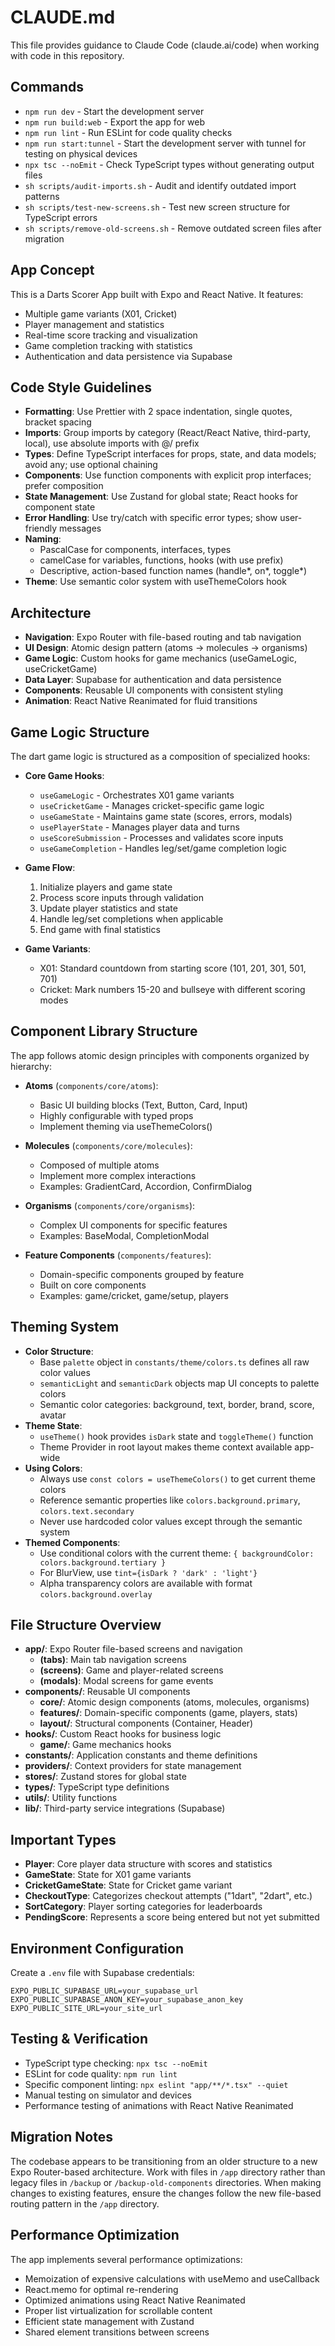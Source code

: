 # CLAUDE.md

This file provides guidance to Claude Code (claude.ai/code) when working with code in this repository.

## Commands
- `npm run dev` - Start the development server
- `npm run build:web` - Export the app for web
- `npm run lint` - Run ESLint for code quality checks
- `npm run start:tunnel` - Start the development server with tunnel for testing on physical devices
- `npx tsc --noEmit` - Check TypeScript types without generating output files
- `sh scripts/audit-imports.sh` - Audit and identify outdated import patterns
- `sh scripts/test-new-screens.sh` - Test new screen structure for TypeScript errors
- `sh scripts/remove-old-screens.sh` - Remove outdated screen files after migration

## App Concept
This is a Darts Scorer App built with Expo and React Native. It features:
- Multiple game variants (X01, Cricket)
- Player management and statistics
- Real-time score tracking and visualization
- Game completion tracking with statistics
- Authentication and data persistence via Supabase

## Code Style Guidelines
- **Formatting**: Use Prettier with 2 space indentation, single quotes, bracket spacing
- **Imports**: Group imports by category (React/React Native, third-party, local), use absolute imports with @/ prefix
- **Types**: Define TypeScript interfaces for props, state, and data models; avoid any; use optional chaining
- **Components**: Use function components with explicit prop interfaces; prefer composition
- **State Management**: Use Zustand for global state; React hooks for component state
- **Error Handling**: Use try/catch with specific error types; show user-friendly messages
- **Naming**: 
  - PascalCase for components, interfaces, types
  - camelCase for variables, functions, hooks (with use prefix)
  - Descriptive, action-based function names (handle*, on*, toggle*)
- **Theme**: Use semantic color system with useThemeColors hook

## Architecture
- **Navigation**: Expo Router with file-based routing and tab navigation
- **UI Design**: Atomic design pattern (atoms → molecules → organisms)
- **Game Logic**: Custom hooks for game mechanics (useGameLogic, useCricketGame)
- **Data Layer**: Supabase for authentication and data persistence
- **Components**: Reusable UI components with consistent styling
- **Animation**: React Native Reanimated for fluid transitions

## Game Logic Structure
The dart game logic is structured as a composition of specialized hooks:

- **Core Game Hooks**:
  - `useGameLogic` - Orchestrates X01 game variants
  - `useCricketGame` - Manages cricket-specific game logic
  - `useGameState` - Maintains game state (scores, errors, modals)
  - `usePlayerState` - Manages player data and turns
  - `useScoreSubmission` - Processes and validates score inputs
  - `useGameCompletion` - Handles leg/set/game completion logic

- **Game Flow**:
  1. Initialize players and game state
  2. Process score inputs through validation
  3. Update player statistics and state
  4. Handle leg/set completions when applicable
  5. End game with final statistics

- **Game Variants**:
  - X01: Standard countdown from starting score (101, 201, 301, 501, 701)
  - Cricket: Mark numbers 15-20 and bullseye with different scoring modes

## Component Library Structure
The app follows atomic design principles with components organized by hierarchy:

- **Atoms** (`components/core/atoms`): 
  - Basic UI building blocks (Text, Button, Card, Input)
  - Highly configurable with typed props
  - Implement theming via useThemeColors()

- **Molecules** (`components/core/molecules`): 
  - Composed of multiple atoms
  - Implement more complex interactions
  - Examples: GradientCard, Accordion, ConfirmDialog

- **Organisms** (`components/core/organisms`):
  - Complex UI components for specific features
  - Examples: BaseModal, CompletionModal
  
- **Feature Components** (`components/features`):
  - Domain-specific components grouped by feature
  - Built on core components
  - Examples: game/cricket, game/setup, players

## Theming System
- **Color Structure**:
  - Base `palette` object in `constants/theme/colors.ts` defines all raw color values
  - `semanticLight` and `semanticDark` objects map UI concepts to palette colors
  - Semantic color categories: background, text, border, brand, score, avatar
- **Theme State**:
  - `useTheme()` hook provides `isDark` state and `toggleTheme()` function
  - Theme Provider in root layout makes theme context available app-wide
- **Using Colors**:
  - Always use `const colors = useThemeColors()` to get current theme colors
  - Reference semantic properties like `colors.background.primary`, `colors.text.secondary`
  - Never use hardcoded color values except through the semantic system
- **Themed Components**:
  - Use conditional colors with the current theme: `{ backgroundColor: colors.background.tertiary }`
  - For BlurView, use `tint={isDark ? 'dark' : 'light'}`
  - Alpha transparency colors are available with format `colors.background.overlay`

## File Structure Overview
- **app/**: Expo Router file-based screens and navigation
  - **(tabs)**: Main tab navigation screens
  - **(screens)**: Game and player-related screens
  - **(modals)**: Modal screens for game events
- **components/**: Reusable UI components
  - **core/**: Atomic design components (atoms, molecules, organisms)
  - **features/**: Domain-specific components (game, players, stats)
  - **layout/**: Structural components (Container, Header)
- **hooks/**: Custom React hooks for business logic
  - **game/**: Game mechanics hooks
- **constants/**: Application constants and theme definitions
- **providers/**: Context providers for state management
- **stores/**: Zustand stores for global state
- **types/**: TypeScript type definitions
- **utils/**: Utility functions
- **lib/**: Third-party service integrations (Supabase)

## Important Types
- **Player**: Core player data structure with scores and statistics
- **GameState**: State for X01 game variants
- **CricketGameState**: State for Cricket game variant
- **CheckoutType**: Categorizes checkout attempts ("1dart", "2dart", etc.)
- **SortCategory**: Player sorting categories for leaderboards
- **PendingScore**: Represents a score being entered but not yet submitted

## Environment Configuration
Create a `.env` file with Supabase credentials:
```
EXPO_PUBLIC_SUPABASE_URL=your_supabase_url
EXPO_PUBLIC_SUPABASE_ANON_KEY=your_supabase_anon_key
EXPO_PUBLIC_SITE_URL=your_site_url
```

## Testing & Verification
- TypeScript type checking: `npx tsc --noEmit`
- ESLint for code quality: `npm run lint`
- Specific component linting: `npx eslint "app/**/*.tsx" --quiet`
- Manual testing on simulator and devices
- Performance testing of animations with React Native Reanimated

## Migration Notes
The codebase appears to be transitioning from an older structure to a new Expo Router-based architecture. Work with files in `/app` directory rather than legacy files in `/backup` or `/backup-old-components` directories. When making changes to existing features, ensure the changes follow the new file-based routing pattern in the `/app` directory.

## Performance Optimization
The app implements several performance optimizations:
- Memoization of expensive calculations with useMemo and useCallback
- React.memo for optimal re-rendering
- Optimized animations using React Native Reanimated
- Proper list virtualization for scrollable content
- Efficient state management with Zustand
- Shared element transitions between screens